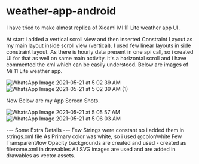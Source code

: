 # weather-app-android

I have tried to make almost replica of Xioami MI 11 Lite weather app UI.

At start i added a vertical scroll view and then inserted Constraint Layout as my main layout inside scroll view (vertical).
I used few linear layouts in side constraint layout.
As there is hourly data present in one api call, so i created UI for that as well on same main activity. it's a horizontal scroll and i have commented the xml which can be easily understood.
Below are images of Mi 11 Lite weather app.

![WhatsApp Image 2021-05-21 at 5 02 39 AM](https://user-images.githubusercontent.com/48854062/119063178-ea0e6180-b9f1-11eb-8ed4-a0b7504ed0cb.jpeg)
![WhatsApp Image 2021-05-21 at 5 02 39 AM (1)](https://user-images.githubusercontent.com/48854062/119063157-d82cbe80-b9f1-11eb-8e99-7e84c4f337fb.jpeg)

Now Below are my App Screen Shots.


![WhatsApp Image 2021-05-21 at 5 05 57 AM](https://user-images.githubusercontent.com/48854062/119063353-51c4ac80-b9f2-11eb-8bbb-52934a6531a7.jpeg)
![WhatsApp Image 2021-05-21 at 5 06 03 AM](https://user-images.githubusercontent.com/48854062/119063360-538e7000-b9f2-11eb-9c72-ef6dcc98a15c.jpeg)


--- Some Extra Details ---
  Few Strings were constant so i added them in strings.xml file
  As Primary color was white, so i used @color/white
  Few Transparent/low Opacity backgrounds are created and used - created as filename.xml in drawables
  All SVG images are used and are added in drawables as vector assets.


